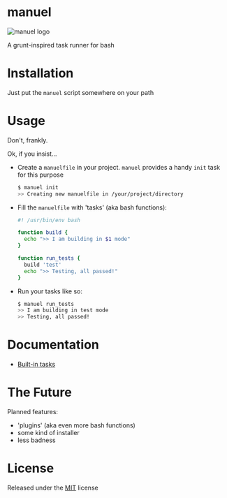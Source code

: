 # manuel

![manuel logo](http://i.imgur.com/HuJ6VGb.png)

A grunt-inspired task runner for bash


# Installation

Just put the `manuel` script somewhere on your path


# Usage

Don't, frankly.

Ok, if you insist...

- Create a `manuelfile` in your project. `manuel` provides a handy `init` task
  for this purpose
  ```bash
  $ manuel init
  >> Creating new manuelfile in /your/project/directory
  ```

- Fill the `manuelfile` with 'tasks' (aka bash functions):

  ```bash
  #! /usr/bin/env bash

  function build {
    echo ">> I am building in $1 mode"
  }

  function run_tests {
    build 'test'
    echo ">> Testing, all passed!"
  }
  ```

- Run your tasks like so:

  ```bash
  $ manuel run_tests
  >> I am building in test mode
  >> Testing, all passed!
  ```


# Documentation

- [Built-in tasks](doc/Builtins.md)


# The Future

Planned features:
- 'plugins' (aka even more bash functions)
- some kind of installer
- less badness


# License

Released under the [MIT](http://opensource.org/licenses/MIT) license

